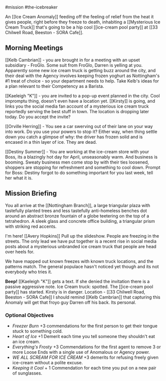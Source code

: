 #mission #the-icebreaker

An [[Ice Cream Anomaly]] feeding off the feeling of relief from the heat it gives people, right before they freeze to death, inhabiting a [[Mysterious Ice Cream Truck]] that's going to be a hip cool [[ice-cream pool party]] at [[33 Chilwell Road, Beeston - SORA Cafe]]. 

## Morning Meetings

[[Kelb Cambrian]] - you are brought in for a meeting with an upset subsidiary - FroGlo. Some suit from FroGlo, Darren is yelling at you. Apparently some new ice cream truck is getting buzz around the city, and their deal with the Agency involves keeping frozen yoghurt as Nottingham's #1 treat of choice - so your department needs to help.
Take Kelb's ideas for a plan relevant to their Competency as a Barista.

[[Kaeleigh "K"]] - you are invited to a pop-up event planned in the city. Cool impromptu thing, doesn't even have a location yet. [[Kirsty]] is going, and links you the social media fan account of a mysterious ice cream truck reportedly serving the best stuff in town. The location is dropping later today. Do you accept the invite?

[[Orville Herring]] - You see a car swerving out of their lane on your way into work.
Do you use your powers to stop it? Either way, when thing settle down you catch a glimpse of why: the driver has frozen solid and is encased in a thin layer of ice. They are dead.

[[Destiny Summer]] - You are working at the ice-cream store with your Boss, its a blazingly hot day for April, unseasonably warm. And business is booming. Sweaty business men come stop by with their ties loosened, shoppers are stopping for refreshment and something to cool down.
Prompt for Boss: Destiny forgot to do something important for you last week, tell her what it is.

## Mission Briefing
You all arrive at the [[Nottingham Branch]], a large triangular plaza with tastefully planted trees and less tastefully anti-homeless benches dot around an abstract bronze fountain of a globe teetering on the top of a tetrahedron. A sleek glass and concrete office building, a triangular prism with striking red accents.

I'm here! [[Avery Hopkins]] Pull up the slideshow.
People are freezing in the streets.
The only lead we have put together is a recent rise in social media posts about a mysterious unbranded ice cream truck that people are head over heels for.

We have mapped out known freezes with known truck locations, and the patterns match.
The general populace hasn't noticed yet though and its not everybody who tries it.

**Beep!** [[Kaeleigh "K"]] gets a text. If she denied the invitation there is a passive aggressive note. Ice Cream truck: spotted. The [[ice-cream pool party]] has started. Kirsty is in danger. Location - [[33 Chilwell Road, Beeston - SORA Cafe]]
I should remind [[Kelb Cambrian]] that capturing this Anomaly will get that froyo guy Darren off his back. Its personal.

### Optional Objectives
- *Freezer Burn* +3 commendations for the first person to get their tongue stuck to something cold.
- *Heart of Ice* +1 Demerit each time you tell someone they shouldn't eat an ice cream.
- *Everything's Frosty* +3 Commendations for the first agent to remove 3 or more Loose Ends with a single use of Anomalous or Agency power.
- *WE ALL SCREAM FOR ICE CREAM* +3 demerits for refusing freely given ice-cream without a polite excuse.
- *Keeping it Cool* + 1 Commendation for each time you put on a new pair of sunglasses.